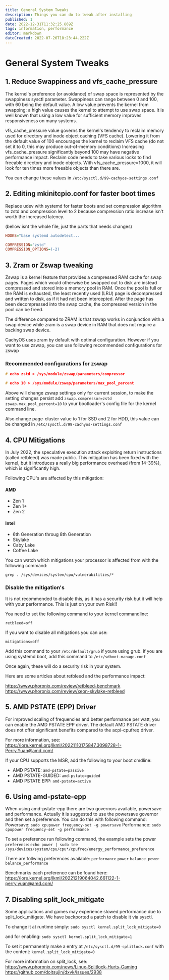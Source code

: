 ```yaml
---
title: General System Tweaks
description: Things you can do to tweak after installing
published: 1
date: 2022-12-31T11:32:25.869Z
tags: information, performance
editor: markdown
dateCreated: 2022-07-26T18:23:44.222Z
---
```


# General System Tweaks


## 1. Reduce Swappiness and vfs_cache_pressure
The kernel's preference (or avoidance) of swap space is represented by the swappiness sysctl parameter. Swappiness can range between 0 and 100, with 60 being the default value.
A low value prevents the kernel from swapping; a high value causes the kernel to attempt to use swap space. It is well known that using a low value for sufficient memory improves responsiveness on many systems.

vfs_cache_pressure value governs the kernel's tendency to reclaim memory used for directory and inode object caching (VFS cache).
Lowering it from the default value of 100 encourages the kernel to reclaim VFS cache (do not set it to 0, this may produce out-of-memory conditions)
Increasing vfs_cache_pressure significantly beyond 100 may have negative performance impact. Reclaim code needs to take various locks to find freeable directory and inode objects. With vfs_cache_pressure=1000, it will look for ten times more freeable objects than there are.

You can change these values in `/etc/sysctl.d/99-cachyos-settings.conf`

## 2. Editing mkinitcpio.conf for faster boot times

Replace udev with systemd for faster boots and set compression algorithm to zstd and compression level to 2 because compression ratio increase isn't worth the increased latency.

(bellow isnt the whole file, just the parts that needs changes)
```ini
HOOKS="base systemd autodetect...

COMPRESSION="zstd"
COMPRESSION_OPTIONS=(-2)
```

## 3. Zram or Zswap tweaking
Zswap is a kernel feature that provides a compressed RAM cache for swap pages. Pages which would otherwise be swapped out to disk are instead compressed and stored into a memory pool in RAM. Once the pool is full or the RAM is exhausted, the least recently used (LRU) page is decompressed and written to disk, as if it had not been intercepted. After the page has been decompressed into the swap cache, the compressed version in the pool can be freed.

The difference compared to ZRAM is that zswap works in conjunction with a swap device while zram is a swap device in RAM that does not require a backing swap device.

CachyOS uses zram by default with optimal configuration. However if you want to use zswap, you can use following recommended configurations for zswap
### Recommended configurations for zswap
```C
# echo zstd > /sys/module/zswap/parameters/compressor

# echo 10 > /sys/module/zswap/parameters/max_pool_percent
```
Above will change zswap settings only for current session, to make the setting changes persist add `zswap.compressor=zstd zswap.max_pool_percent=10` to your bootloader's config file for the kernel command line.

Also change page-cluster value to 1 for SSD and 2 for HDD, this value can be changed in `/etc/sysctl.d/99-cachyos-settings.conf`

## 4. CPU Mitigations

In July 2022, the speculative execution attack exploiting return instructions (called retbleed) was made public. 
This mitigation has been fixed with the kernel, but it introduces a really big performance overhead (from 14-39%), which is significantly high.

Following CPU's are affected by this mitigation:
#### AMD
- Zen 1
- Zen 1+
- Zen 2
#### Intel
- 6th Generation throug 8th Generation
- Skylake
- Caby Lake
- Coffee Lake

You can watch which mitigations your processor is affected from with the following command:

`grep . /sys/devices/system/cpu/vulnerabilities/*`

### Disable the mitigation's
It is not recommended to disable this, as it has a security risk but it will help with your performance. This is just on your own Risk!!

You need to set the following command to your kernel commandline:

`retbleed=off`

If you want to disable all mitigations you can use:

`mitigations=off`

Add this command to your `/etc/default/grub` if youre using grub.
If you are using systemd boot, add this command to `/etc/sdboot-manage.conf`

Once again, these will do a security risk in your system.

Here are some articles about retbleed and the performance impact:

https://www.phoronix.com/review/retbleed-benchmark
https://www.phoronix.com/review/xeon-skylake-retbleed

## 5. AMD PSTATE (EPP) Driver

For improved scaling of frequencies and better performance per watt, you can enable the AMD PSTATE EPP driver. The default AMD PSTATE driver does not offer significant benefits compared to the acpi-cpufreq driver.

For more information, see: https://lore.kernel.org/lkml/20221110175847.3098728-1-Perry.Yuan@amd.com/

If your CPU supports the MSR, add the following to your boot cmdline:

- AMD PSTATE: `amd-pstate=passive`
- AMD PSTATE-GUIDED: `amd-pstate=guided`
- AMD PSTATE EPP: `amd-pstate=active`

## 6. Using amd-pstate-epp

When using amd-pstate-epp there are two governors available, powersave and performance.
Actually it is suggested to use the powersave governor and then set a preference.
You can do this with following command:
Powersave:
`sudo cpupower frequency-set -g powersave`
Performance:
`sudo cpupower frequency-set -g performance`

To set a preference run following command, the example sets the power `preference`:
`echo power | sudo tee /sys/devices/system/cpu/cpu*/cpufreq/energy_performance_preference`

There are follwing preferences available:
`performance` `power` `balance_power` `balance_performance`

Benchmarks each preference can be found here:
https://lore.kernel.org/lkml/20221219064042.661122-1-perry.yuan@amd.com/
## 7. Disabling split_lock_mitigate

Some applications and games may experience slowed performance due to split_lock_mitigate. We have backported a patch to disable it via sysctl.

To change it at runtime simply:
`sudo sysctl kernel.split_lock_mitigate=0`

and for enabling:
`sudo sysctl kernel.split_lock_mitigate=1`

To set it permanently make a entry at `/etc/sysctl.d/99-splitlock.conf` with the content:
`kernel.split_lock_mitigate=0`

For more information on split_lock, see:
https://www.phoronix.com/news/Linux-Splitlock-Hurts-Gaming
https://github.com/doitsujin/dxvk/issues/2938